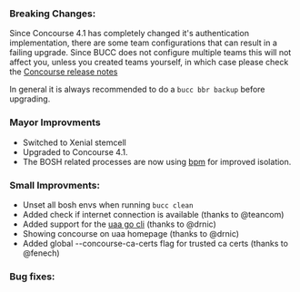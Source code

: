 ### Breaking Changes:
Since Concourse 4.1 has completely changed it's authentication implementation,
there are some team configurations that can result in a failing upgrade.
Since BUCC does not configure multiple teams this will not affect you,
unless you created teams yourself, in which case please check the [Concourse release notes](https://concourse-ci.org/download.html#v400)

In general it is always recommended to do a `bucc bbr backup` before upgrading.

### Mayor Improvments
- Switched to Xenial stemcell
- Upgraded to Concourse 4.1.
- The BOSH related processes are now using [bpm](https://github.com/cloudfoundry-incubator/bpm-release)
  for improved isolation.

### Small Improvments:
- Unset all bosh envs when running `bucc clean`
- Added check if internet connection is available (thanks to @teancom)
- Added support for the [uaa go cli](https://github.com/cloudfoundry-incubator/uaa-cli) (thanks to @drnic)
- Showing concourse on uaa homepage (thanks to @drnic)
- Added global --concourse-ca-certs flag for trusted ca certs (thanks to @fenech)

### Bug fixes:
